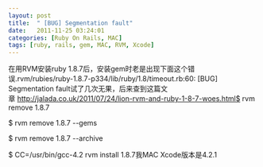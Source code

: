 ```yaml
---
layout: post
title:  " [BUG] Segmentation fault"
date:   2011-11-25 03:24:01
categories: [Ruby On Rails, MAC]
tags: [ruby, rails, gem, MAC, RVM, Xcode]
---
```


在用RVM安装ruby 1.8.7后，安装gem时老是出现下面这个错误.rvm/rubies/ruby-1.8.7-p334/lib/ruby/1.8/timeout.rb:60: [BUG] Segmentation fault试了几次无果，后来查到这篇文章 http://jalada.co.uk/2011/07/24/lion-rvm-and-ruby-1-8-7-woes.html$ rvm remove 1.8.7

$ rvm remove 1.8.7 --gems

$ rvm remove 1.8.7 --archive

$ CC=/usr/bin/gcc-4.2 rvm install 1.8.7我MAC Xcode版本是4.2.1